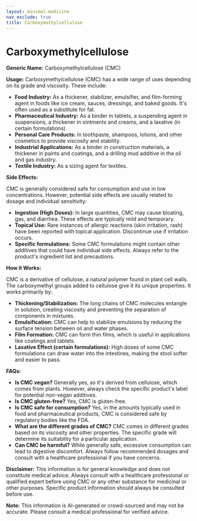 ```yaml
---
layout: minimal-medicine
nav_exclude: true
title: Carboxymethylcellulose
---
```


# Carboxymethylcellulose

**Generic Name:** Carboxymethylcellulose (CMC)

**Usage:**  Carboxymethylcellulose (CMC) has a wide range of uses depending on its grade and viscosity.  These include:

* **Food Industry:** As a thickener, stabilizer, emulsifier, and film-forming agent in foods like ice cream, sauces, dressings, and baked goods.  It's often used as a substitute for fat.
* **Pharmaceutical Industry:** As a binder in tablets, a suspending agent in suspensions, a thickener in ointments and creams, and a laxative (in certain formulations).
* **Personal Care Products:**  In toothpaste, shampoos, lotions, and other cosmetics to provide viscosity and stability.
* **Industrial Applications:** As a binder in construction materials, a thickener in paints and coatings, and a drilling mud additive in the oil and gas industry.
* **Textile Industry:**  As a sizing agent for textiles.


**Side Effects:**

CMC is generally considered safe for consumption and use in low concentrations.  However, potential side effects are usually related to dosage and individual sensitivity:

* **Ingestion (High Doses):** In large quantities, CMC may cause bloating, gas, and diarrhea.  These effects are typically mild and temporary.
* **Topical Use:**  Rare instances of allergic reactions (skin irritation, rash) have been reported with topical application.  Discontinue use if irritation occurs.
* **Specific formulations:** Some CMC formulations might contain other additives that could have individual side effects. Always refer to the product's ingredient list and precautions.


**How it Works:**

CMC is a derivative of cellulose, a natural polymer found in plant cell walls.  The carboxymethyl groups added to cellulose give it its unique properties.  It works primarily by:

* **Thickening/Stabilization:**  The long chains of CMC molecules entangle in solution, creating viscosity and preventing the separation of components in mixtures.
* **Emulsification:**  CMC can help to stabilize emulsions by reducing the surface tension between oil and water phases.
* **Film Formation:**  CMC can form thin films, which is useful in applications like coatings and tablets.
* **Laxative Effect (certain formulations):**  High doses of some CMC formulations can draw water into the intestines, making the stool softer and easier to pass.


**FAQs:**

* **Is CMC vegan?**  Generally yes, as it's derived from cellulose, which comes from plants. However, always check the specific product's label for potential non-vegan additives.
* **Is CMC gluten-free?** Yes, CMC is gluten-free.
* **Is CMC safe for consumption?** Yes, in the amounts typically used in food and pharmaceutical products, CMC is considered safe by regulatory bodies like the FDA.
* **What are the different grades of CMC?**  CMC comes in different grades based on its viscosity and other properties.  The specific grade will determine its suitability for a particular application.
* **Can CMC be harmful?** While generally safe, excessive consumption can lead to digestive discomfort.  Always follow recommended dosages and consult with a healthcare professional if you have concerns.


**Disclaimer:** This information is for general knowledge and does not constitute medical advice.  Always consult with a healthcare professional or qualified expert before using CMC or any other substance for medicinal or other purposes.  Specific product information should always be consulted before use.


**Note:** This information is AI-generated or crowd-sourced and may not be accurate. Please consult a medical professional for verified advice.